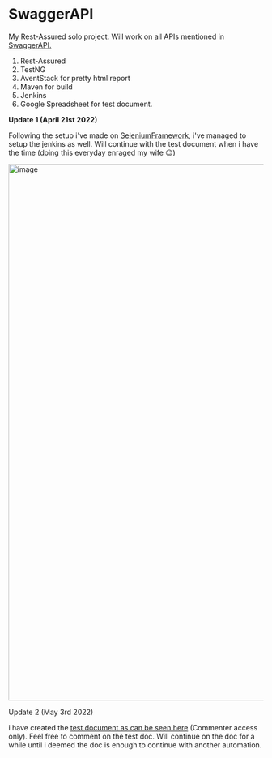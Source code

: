 # SwaggerAPI

My Rest-Assured solo project. Will work on all APIs mentioned in [SwaggerAPI.](https://demoqa.com/swagger/#/) 
1. Rest-Assured
2. TestNG
3. AventStack for pretty html report
4. Maven for build
5. Jenkins
6. Google Spreadsheet for test document.

**Update 1 (April 21st 2022)**

Following the setup i've made on [SeleniumFramework](https://github.com/ikhszy/seleniumFramework), i've managed to setup the jenkins as well. Will continue with the test document when i have the time (doing this everyday enraged my wife 😉)

<img width="1059" alt="image" src="https://user-images.githubusercontent.com/57410839/164288876-ce34c2c4-d432-488e-8873-f935a1de44ef.png">

Update 2 (May 3rd 2022)

i have created the [test document as can be seen here](https://docs.google.com/spreadsheets/d/1jX6kiUB9mw8t7c-hpTUjCbH7zfwlytzVdMvs6DPQdI8/edit?usp=sharing) (Commenter access only). Feel free to comment on the test doc. Will continue on the doc for a while until i deemed the doc is enough to continue with another automation.
